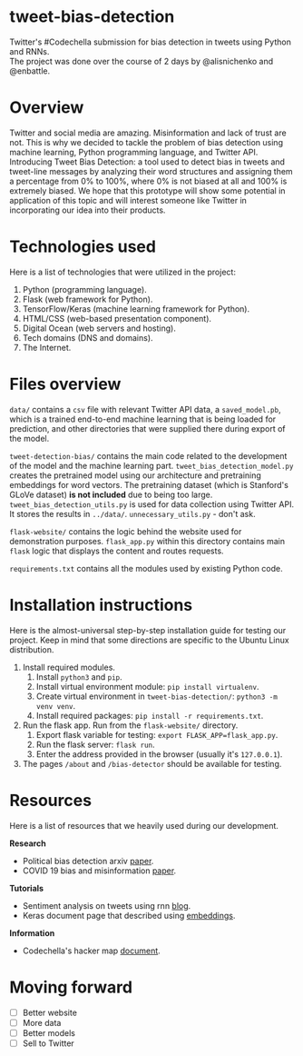 # tweet-bias-detection
Twitter's #Codechella submission for bias detection in tweets using Python and RNNs.  
The project was done over the course of 2 days by @alisnichenko and @enbattle.

# Overview
Twitter and social media are amazing. Misinformation and lack of trust are not. This is why we decided to tackle the problem of bias detection using machine learning, Python programming language, and Twitter API. Introducing Tweet Bias Detection: a tool used to detect bias in tweets and tweet-line messages by analyzing their word structures and assigning them a percentage from 0% to 100%, where 0% is not biased at all and 100% is extremely biased. We hope that this prototype will show some potential in application of this topic and will interest someone like Twitter in incorporating our idea into their products.

# Technologies used
Here is a list of technologies that were utilized in the project:

1. Python (programming language).
2. Flask (web framework for Python).
3. TensorFlow/Keras (machine learning framework for Python).
4. HTML/CSS (web-based presentation component).
5. Digital Ocean (web servers and hosting).
6. Tech domains (DNS and domains).
7. The Internet.

# Files overview
`data/` contains a `csv` file with relevant Twitter API data, a `saved_model.pb`, which is a trained end-to-end machine learning that is being loaded for prediction, and other directories that were supplied there during export of the model.  

`tweet-detection-bias/` contains the main code related to the development of the model and the machine learning part. `tweet_bias_detection_model.py` creates the pretrained model using our architecture and pretraining embeddings for word vectors. The pretraining dataset (which is Stanford's GLoVe dataset) **is not included** due to being too large. `tweet_bias_detection_utils.py` is used for data collection using Twitter API. It stores the results in `../data/`. `unnecessary_utils.py` - don't ask.

`flask-website/` contains the logic behind the website used for demonstration purposes. `flask_app.py` within this directory contains main `flask` logic that displays the content and routes requests.

`requirements.txt` contains all the modules used by existing Python code.

# Installation instructions
Here is the almost-universal step-by-step installation guide for testing our project. Keep in mind that some directions are specific to the Ubuntu Linux distribution.  

1. Install required modules.
    1. Install `python3` and `pip`.
    2. Install virtual environment module: `pip install virtualenv`.
    3. Create virtual environment in `tweet-bias-detection/`: `python3 -m venv venv`.
    4. Install required packages: `pip install -r requirements.txt`.
2. Run the flask app. Run from the `flask-website/` directory.
    1. Export flask variable for testing: `export FLASK_APP=flask_app.py`.
    2. Run the flask server: `flask run`.
    3. Enter the address provided in the browser (usually it's `127.0.0.1`).
3. The pages `/about` and `/bias-detector` should be available for testing.

# Resources
Here is a list of resources that we heavily used during our development.

**Research**
- Political bias detection arxiv [paper](https://arxiv.org/pdf/2010.10652.pdf).
- COVID 19 bias and misinformation [paper](https://arxiv.org/pdf/2003.12309.pdf).

**Tutorials**
- Sentiment analysis on tweets using rnn [blog](https://medium.com/@gabriel.mayers/sentiment-analysis-from-tweets-using-recurrent-neural-networks-ebf6c202b9d5).
- Keras document page that described using [embeddings](https://keras.io/examples/nlp/pretrained_word_embeddings/).

**Information**
- Codechella's hacker map [document](https://www.notion.so/Codechella-Hacker-Map-1bc32d1fba4547ed98d81cc3ca31dfb3).

# Moving forward
- [ ] Better website
- [ ] More data
- [ ] Better models
- [ ] Sell to Twitter
